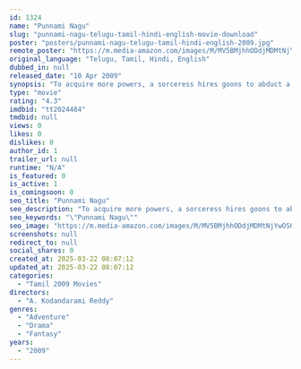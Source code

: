 ```yaml
---
id: 1324
name: "Punnami Nagu"
slug: "punnami-nagu-telugu-tamil-hindi-english-movie-download"
poster: "posters/punnami-nagu-telugu-tamil-hindi-english-2009.jpg"
remote_poster: "https://m.media-amazon.com/images/M/MV5BMjhhODdjMDMtNjYwOS00NGI5LWJjMTgtMDM1ZDAzNmNhYzI4XkEyXkFqcGdeQXVyMjA4OTI5NDQ@._V1_SX300.jpg"
original_language: "Telugu, Tamil, Hindi, English"
dubbed_in: null
released_date: "10 Apr 2009"
synopsis: "To acquire more powers, a sorceress hires goons to abduct a unique Godly serpent."
type: "movie"
rating: "4.3"
imdbid: "tt2024484"
tmdbid: null
views: 0
likes: 0
dislikes: 0
author_id: 1
trailer_url: null
runtime: "N/A"
is_featured: 0
is_active: 1
is_comingsoon: 0
seo_title: "Punnami Nagu"
seo_description: "To acquire more powers, a sorceress hires goons to abduct a unique Godly serpent."
seo_keywords: "\"Punnami Nagu\""
seo_image: "https://m.media-amazon.com/images/M/MV5BMjhhODdjMDMtNjYwOS00NGI5LWJjMTgtMDM1ZDAzNmNhYzI4XkEyXkFqcGdeQXVyMjA4OTI5NDQ@._V1_SX300.jpg"
screenshots: null
redirect_to: null
social_shares: 0
created_at: 2025-03-22 08:07:12
updated_at: 2025-03-22 08:07:12
categories:
  - "Tamil 2009 Movies"
directors:
  - "A. Kodandarami Reddy"
genres:
  - "Adventure"
  - "Drama"
  - "Fantasy"
years:
  - "2009"
---
```

